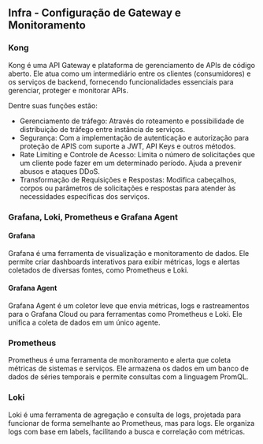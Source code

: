 ## Infra - Configuração de Gateway e Monitoramento

### Kong
Kong é uma API Gateway e plataforma de gerenciamento de APIs de código aberto. Ele atua como um intermediário entre os clientes (consumidores) e os serviços de backend, fornecendo funcionalidades essenciais para gerenciar, proteger e monitorar APIs.

Dentre suas funções estão:
- Gerenciamento de tráfego: Através do roteamento e possibilidade de distribuição de tráfego entre instância de serviços.
- Segurança: Com a implementação de autenticação e autorização para proteção de APIS com suporte a JWT, API Keys e outros métodos.
- Rate Limiting e Controle de Acesso:
Limita o número de solicitações que um cliente pode fazer em um determinado período.
Ajuda a prevenir abusos e ataques DDoS.
- Transformação de Requisições e Respostas:
Modifica cabeçalhos, corpos ou parâmetros de solicitações e respostas para atender às necessidades específicas dos serviços.

### Grafana, Loki, Prometheus e Grafana Agent
#### Grafana
Grafana é uma ferramenta de visualização e monitoramento de dados. Ele permite criar dashboards interativos para exibir métricas, logs e alertas coletados de diversas fontes, como Prometheus e Loki.

#### Grafana Agent
Grafana Agent é um coletor leve que envia métricas, logs e rastreamentos para o Grafana Cloud ou para ferramentas como Prometheus e Loki. Ele unifica a coleta de dados em um único agente.

### Prometheus
Prometheus é uma ferramenta de monitoramento e alerta que coleta métricas de sistemas e serviços. Ele armazena os dados em um banco de dados de séries temporais e permite consultas com a linguagem PromQL.

### Loki
Loki é uma ferramenta de agregação e consulta de logs, projetada para funcionar de forma semelhante ao Prometheus, mas para logs. Ele organiza logs com base em labels, facilitando a busca e correlação com métricas.